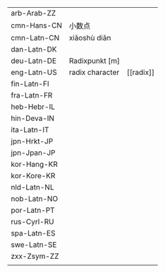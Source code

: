 | | | |
|-|-|-|
| arb-Arab-ZZ |  |  |
| cmn-Hans-CN | 小数点 |  |
| cmn-Latn-CN | xiǎoshù diǎn |  |
| dan-Latn-DK |  |  |
| deu-Latn-DE | Radixpunkt [m] |  |
| eng-Latn-US | radix character | [[radix]] |
| fin-Latn-FI |  |  |
| fra-Latn-FR |  |  |
| heb-Hebr-IL |  |  |
| hin-Deva-IN |  |  |
| ita-Latn-IT |  |  |
| jpn-Hrkt-JP |  |  |
| jpn-Jpan-JP |  |  |
| kor-Hang-KR |  |  |
| kor-Kore-KR |  |  |
| nld-Latn-NL |  |  |
| nob-Latn-NO |  |  |
| por-Latn-PT |  |  |
| rus-Cyrl-RU |  |  |
| spa-Latn-ES |  |  |
| swe-Latn-SE |  |  |
| zxx-Zsym-ZZ |  |  |
|  |  |  |